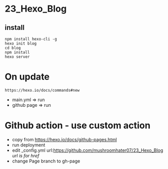# 23_Hexo_Blog
## install
```shell
npm install hexo-cli -g
hexo init blog
cd blog
npm install
hexo server
```
# On update
`https://hexo.io/docs/commands#new`
- main.yml => run
- github page => run

# Github action - use custom action
- copy from https://hexo.io/docs/github-pages.html
- run deployment
- edit _config.yml url:https://github.com/mushroomhater07/23_Hexo_Blog
*url is for <link> href*
- change Page branch to gh-page
